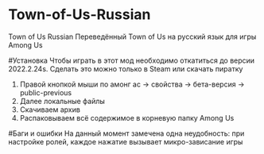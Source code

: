 # Town-of-Us-Russian
Town of Us Russian
Переведённый Town of Us на русский язык для игры Among Us

#Установка
Чтобы играть в этот мод необходимо откатиться до версии 2022.2.24s. Сделать это можно только в Steam или скачать пиратку
  1) Правой кнопкой мыши по амонг ас -> свойства -> бета-версия -> public-previous
  2) Далее локальные файлы
  3) Скачиваем архив
  4) Распаковываем всё содержимое в корневую папку Among Us

#Баги и ошибки
На данный момент замечена одна неудобность: при настройке ролей, каждое нажатие вызывает микро-зависание игры

